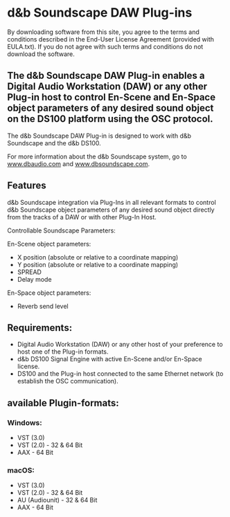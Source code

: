 # d&b Soundscape DAW Plug-ins

By downloading software from this site, you agree to the terms and conditions described in the End-User License Agreement (provided with EULA.txt). If you do not agree with such terms and conditions do not download the software.

## The d&b Soundscape DAW Plug-in enables a Digital Audio Workstation (DAW) or any other Plug-in host to control En-Scene and En-Space object parameters of any desired sound object on the DS100 platform using the OSC protocol. 

The d&b Soundscape DAW Plug-in is designed to work with d&b Soundscape and the d&b DS100.

For more information about the d&b Soundscape system, go to www.dbaudio.com and www.dbsoundscape.com. 


## Features 

d&b Soundscape integration via Plug-Ins in all relevant formats
to control d&b Soundscape object parameters of any desired sound object 
directly from the tracks of a DAW or with other Plug-In Host. 

Controllable Soundscape Parameters: 

En-Scene object parameters: 
-	X position (absolute or relative to a coordinate mapping) 
-	Y position (absolute or relative to a coordinate mapping) 
-	SPREAD
-	Delay mode 

En-Space object parameters: 
-	Reverb send level 


## Requirements: 

-	Digital Audio Workstation (DAW) or any other host of your preference to host one of the Plug-in formats. 
-	d&b DS100 Signal Engine with active En-Scene and/or En-Space license. 
-	DS100 and the Plug-in host connected to the same Ethernet network (to establish the OSC communication). 


## available Plugin-formats: 

### Windows: 
-   VST (3.0)
- 	VST (2.0) - 32 & 64 Bit
- 	AAX - 64 Bit

### macOS: 
-   VST (3.0)
- 	VST (2.0) - 32 & 64 Bit
- 	AU (Audiounit) - 32 & 64 Bit
- 	AAX - 64 Bit
